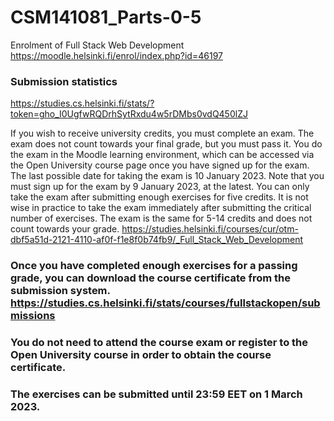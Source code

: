 # CSM141081_Parts-0-5
Enrolment of Full Stack Web Development 
https://moodle.helsinki.fi/enrol/index.php?id=46197

### Submission statistics
https://studies.cs.helsinki.fi/stats/?token=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

If you wish to receive university credits, you must complete an exam. The exam does not count towards your final grade, but you must pass it. You do the exam in the Moodle learning environment, which can be accessed via the Open University course page once you have signed up for the exam. The last possible date for taking the exam is 10 January 2023. Note that you must sign up for the exam by 9 January 2023, at the latest. You can only take the exam after submitting enough exercises for five credits. It is not wise in practice to take the exam immediately after submitting the critical number of exercises. The exam is the same for 5-14 credits and does not count towards your grade. https://studies.helsinki.fi/courses/cur/otm-dbf5a51d-2121-4110-af0f-f1e8f0b74fb9/_Full_Stack_Web_Development

### Once you have completed enough exercises for a passing grade, you can download the course certificate from the submission system. https://studies.cs.helsinki.fi/stats/courses/fullstackopen/submissions

### You do not need to attend the course exam or register to the Open University course in order to obtain the course certificate.

### The exercises can be submitted until 23:59 EET on 1 March 2023.

